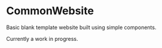 # CommonWebsite

Basic blank template website built using simple components.

Currently a work in progress.
